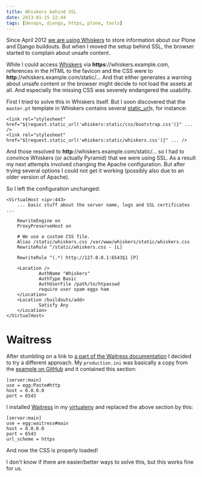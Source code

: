 ```yaml
---
title: Whiskers behind SSL
date: 2013-01-15 22:44
tags: [devops, django, https, plone, tools]
---
```


Since April 2012
[we are using Whiskers](/weblog/2012/04/27/whiskers-and-buildoutsendpickedversions/)
to store information about our Plone and Django buildouts. But when I
moved the setup behind SSL, the browser started to complain about
unsafe content.

While I could access [Whiskers](http://pypi.python.org/pypi/whiskers/)
via **https**://whiskers.example.com, references in the HTML to the
favicon and the CSS were to
**http**://whiskers.example.com/static/... And that either generates a
warning about unsafe content or the browser might decide to not load
the assets at all. And especially the missing CSS was severely
endangered the usability.

First I tried to solve this in Whiskers itself. But I soon discovered
that the `master.pt` template in Whiskers contains several
[static_url](http://docs.pylonsproject.org/projects/pyramid/en/latest/api/request.html#pyramid.request.Request.static_url)s,
for instance:

    <link rel="stylesheet" href="${request.static_url('whiskers:static/css/bootstrap.css')}" ... />
    <link rel="stylesheet" href="${request.static_url('whiskers:static/whiskers.css')}" ... />

And those resolved to **http**://whiskers.example.com/static/... so I
had to convince Whiskers (or actually Pyramid) that we were using
SSL. As a result my next attempts involved changing the Apache
configuration. But after trying several options I could not get it
working (possibly also due to an older version of Apache).

So I left the configuration unchanged:

    <VirtualHost <ip>:443>
        ... basic stuff about the server name, logs and SSL certificates ...

        RewriteEngine on
        ProxyPreserveHost on

        # We use a custom CSS file.
        Alias /static/whiskers.css /var/www/whiskers/static/whiskers.css
        RewriteRule ^/static/whiskers.css - [L]

        RewriteRule ^(.*) http://127.0.0.1:6543$1 [P]

        <Location />
                AuthName "Whiskers"
                AuthType Basic
                AuthUserFile /path/to/htpasswd
                require user spam eggs ham
        </Location>
        <Location /buildouts/add>
                Satisfy Any
        </Location>
    </VirtualHost>


# Waitress

After stumbling on a link to
[a part of the Waitress documentation](https://github.com/Pylons/waitress/blob/master/docs/index.rst#using-behind-a-reverse-proxy)
I decided to try a different approach. My `production.ini` was
basically a copy from the
[example on GitHub](https://raw.github.com/pingviini/whiskers/master/production.ini)
and it contained this section:

    [server:main]
    use = egg:Paste#http
    host = 0.0.0.0
    port = 6543

I installed [Waitress](http://pypi.python.org/pypi/waitress/) in my
[virtualenv](http://pypi.python.org/pypi/virtualenv/) and replaced the
above section by this:

    [server:main]
    use = egg:waitress#main
    host = 0.0.0.0
    port = 6543
    url_scheme = https

And now the CSS is properly loaded!

I don't know if there are easier/better ways to solve this, but this
works fine for us.
